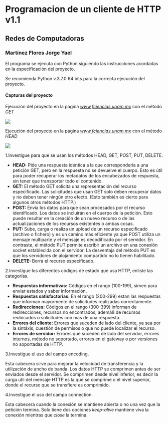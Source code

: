 # Programacion de un cliente de HTTP v1.1

## Redes de Computadoras

### Martínez Flores Jorge Yael

El programa se ejecuta con Python siguiendo las instrucciones acordadas en la especificación del proyecto.

Se recomienda Python v.3.7.0 64 bits para la correcta ejecución del proyecto.

#### Capturas del proyecto

Ejecución del proyecto en la página *www.fciencias.unam.mx* con el método *GET*

![](https://i.imgur.com/gVj7xsS.png)

Ejecución del proyecto en la página *www.fciencias.unam.mx* con el método *HEAD*

![](https://i.imgur.com/wkuW3eo.png)

1.Investigue para que se usan los métodos HEAD, GET, POST, PUT, DELETE.

* **HEAD:** Pide una respuesta idéntica a la que correspondería a una petición GET, pero en la respuesta no se devuelve el cuerpo. Esto es útil para poder recuperar los metadatos de los encabezados de respuesta, sin tener que transportar todo el contenido.
* **GET:** El método GET solicita una representación del recurso especificado. Las solicitudes que usan GET solo deben recuperar datos y no deben tener ningún otro efecto. (Esto también es cierto para algunos otros métodos HTTP.)
* **POST:** Envía los datos para que sean procesados por el recurso identificado. Los datos se incluirán en el cuerpo de la petición. Esto puede resultar en la creación de un nuevo recurso o de las actualizaciones de los recursos existentes o ambas cosas.
* **PUT:** Sube, carga o realiza un upload de un recurso especificado (archivo o fichero) y es un camino más eficiente ya que POST utiliza un mensaje multiparte y el mensaje es decodificado por el servidor. En contraste, el método PUT permite escribir un archivo en una conexión socket establecida con el servidor. La desventaja del método PUT es que los servidores de alojamiento compartido no lo tienen habilitado.
* **DELETE:** Borra el recurso especificado.

2.Investigue los diferentes códigos de estado que usa HTTP, enliste las categorías.

* **Respuestas informativas:** Códigos en el rango (100-199), sirven para enviar estados y saber información.
* **Respuestas satisfactorias:** En el rango (200-299) estan las respuestas que informan mayormente de solicitudes realizadas correctamente.
* **Redirecciones:** Códigos en el rango (300-399) informan de redirecciones, recursos no encontrados, ademáß de recursos reubicados o solicitudes con mas de una respuesta.
* **Errores del cliente:** Errores que suceden de lado del cliente, ya sea por la sintáxis, cuestión de permisos o que no puede localizar el recurso.
* **Errores de servidor:** Errores que suceden de lado del servidor, errores internos, método no soportado, errores en el gateway o por versiones no soportadas de HTTP.

3.Investigue el uso del campo encoding.

Esta cabecera sirve para mejorar la velocidad de transferencia y la utilización de ancho de banda. Los datos HTTP se comprimen antes de ser enviados desde el servidor. Se comprimen desde nivel inferior, es decir la carga util del mensaje HTTP es la que se comprime o el nivel superior, donde el recurso que se transfiere es comprimido.

4.Investigue el uso del campo connection.

Esta cabecera cuando la conexión se mantiene abierta o no una vez que la petición termina. Solo tiene dos opciones *keep-alive* mantiene viva la conexión mientras que *close* la termina.